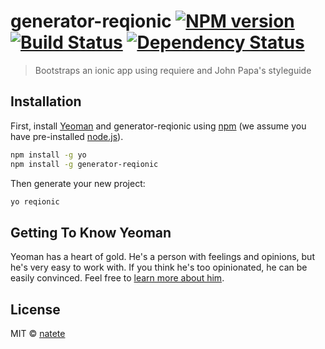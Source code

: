 # generator-reqionic [![NPM version][npm-image]][npm-url] [![Build Status][travis-image]][travis-url] [![Dependency Status][daviddm-image]][daviddm-url]
> Bootstraps an ionic app using requiere and John Papa&#39;s styleguide

## Installation

First, install [Yeoman](http://yeoman.io) and generator-reqionic using [npm](https://www.npmjs.com/) (we assume you have pre-installed [node.js](https://nodejs.org/)).

```bash
npm install -g yo
npm install -g generator-reqionic
```

Then generate your new project:

```bash
yo reqionic
```

## Getting To Know Yeoman

Yeoman has a heart of gold. He&#39;s a person with feelings and opinions, but he&#39;s very easy to work with. If you think he&#39;s too opinionated, he can be easily convinced. Feel free to [learn more about him](http://yeoman.io/).

## License

MIT © [natete]()


[npm-image]: https://badge.fury.io/js/generator-reqionic.svg
[npm-url]: https://npmjs.org/package/generator-reqionic
[travis-image]: https://travis-ci.org/natete/generator-reqionic.svg?branch=master
[travis-url]: https://travis-ci.org/natete/generator-reqionic
[daviddm-image]: https://david-dm.org/natete/generator-reqionic.svg?theme=shields.io
[daviddm-url]: https://david-dm.org/natete/generator-reqionic
